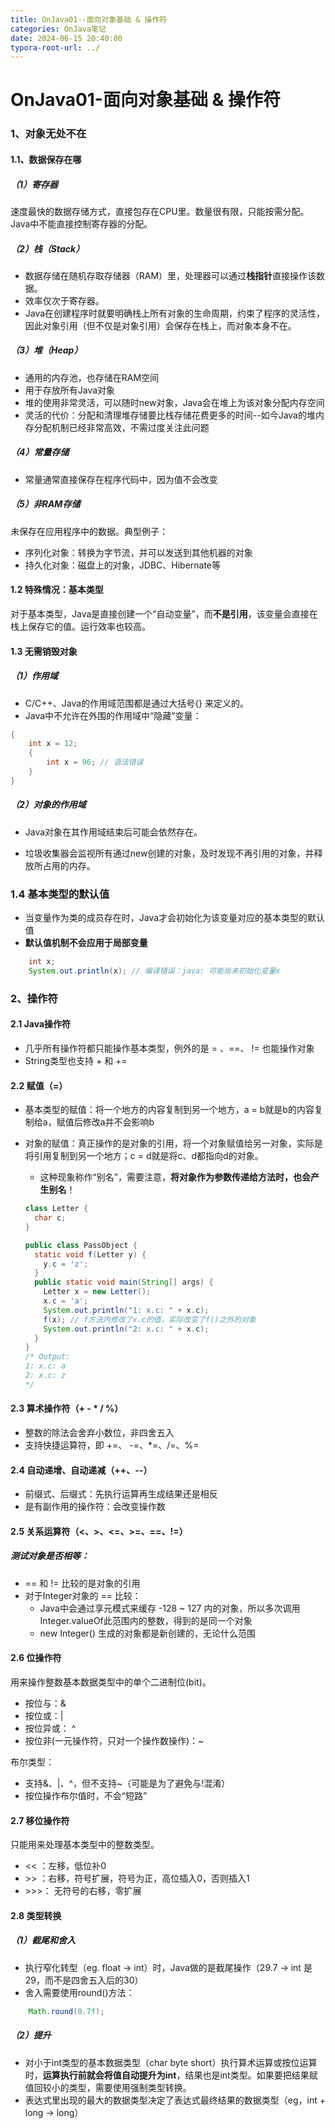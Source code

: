 ```yaml
---
title: OnJava01--面向对象基础 & 操作符
categories: OnJava笔记
date: 2024-06-15 20:40:00
typora-root-url: ../ 
---
```


# OnJava01-面向对象基础 & 操作符

### 1、对象无处不在

#### 1.1、数据保存在哪

#####  （1）寄存器

速度最快的数据存储方式，直接包存在CPU里。数量很有限，只能按需分配。Java中不能直接控制寄存器的分配。

##### （2）栈（Stack）

- 数据存储在随机存取存储器（RAM）里，处理器可以通过**栈指针**直接操作该数据。
- 效率仅次于寄存器。
- Java在创建程序时就要明确栈上所有对象的生命周期，约束了程序的灵活性，因此对象引用（但不仅是对象引用）会保存在栈上，而对象本身不在。

##### （3）堆（Heap）

- 通用的内存池，也存储在RAM空间
- 用于存放所有Java对象
- 堆的使用非常灵活，可以随时new对象，Java会在堆上为该对象分配内存空间
- 灵活的代价：分配和清理堆存储要比栈存储花费更多的时间--如今Java的堆内存分配机制已经非常高效，不需过度关注此问题

##### （4）常量存储

- 常量通常直接保存在程序代码中，因为值不会改变

##### （5）非RAM存储

  未保存在应用程序中的数据。典型例子：

- 序列化对象：转换为字节流，并可以发送到其他机器的对象
- 持久化对象：磁盘上的对象，JDBC、Hibernate等

#### 1.2 特殊情况：基本类型

对于基本类型，Java是直接创建一个“自动变量”，而**不是引用**，该变量会直接在栈上保存它的值。运行效率也较高。

#### 1.3 无需销毁对象

##### （1）作用域

- C/C++、Java的作用域范围都是通过大括号{} 来定义的。
- Java中不允许在外围的作用域中“隐藏”变量：

```java
{
    int x = 12;
    {
        int x = 96; // 语法错误
    }
}
```

##### （2）对象的作用域

- Java对象在其作用域结束后可能会依然存在。

- 垃圾收集器会监视所有通过new创建的对象，及时发现不再引用的对象，并释放所占用的内存。

### 1.4 基本类型的默认值

- 当变量作为类的成员存在时，Java才会初始化为该变量对应的基本类型的默认值
- **默认值机制不会应用于局部变量**

```java
    int x;
    System.out.println(x); // 编译错误：java: 可能尚未初始化变量x
```



### 2、操作符

#### 2.1 Java操作符

- 几乎所有操作符都只能操作基本类型，例外的是 = 、==、 != 也能操作对象
- String类型也支持 + 和 +=

#### 2.2 赋值（=）

- 基本类型的赋值：将一个地方的内容复制到另一个地方，a = b就是b的内容复制给a，赋值后修改a并不会影响b

- 对象的赋值：真正操作的是对象的引用，将一个对象赋值给另一对象，实际是将引用复制到另一个地方；c = d就是将c、d都指向d的对象。

  - 这种现象称作“别名”，需要注意，**将对象作为参数传递给方法时，也会产生别名**！

  ```java
  class Letter {
    char c;
  }
  
  public class PassObject {
    static void f(Letter y) {
      y.c = 'z';
    }
    public static void main(String[] args) {
      Letter x = new Letter();
      x.c = 'a';
      System.out.println("1: x.c: " + x.c);
      f(x); // f方法内修改了x.c的值，实际改变了f()之外的对象
      System.out.println("2: x.c: " + x.c);
    }
  }
  /* Output:
  1: x.c: a
  2: x.c: z
  */
  ```

#### 2.3 算术操作符（+ - * /  %）

- 整数的除法会舍弃小数位，非四舍五入
- 支持快捷运算符，即 +=、 -=、*=、/=、%=

#### 2.4 自动递增、自动递减（++、--）

- 前缀式、后缀式：先执行运算再生成结果还是相反
- 是有副作用的操作符：会改变操作数

#### 2.5 关系运算符（<、>、<=、>=、==、!=）

##### 测试对象是否相等：

- == 和 != 比较的是对象的引用
- 对于Integer对象的 == 比较：
  - Java中会通过享元模式来缓存 -128 ~ 127 内的对象，所以多次调用Integer.valueOf此范围内的整数，得到的是同一个对象
  - new Integer() 生成的对象都是新创建的，无论什么范围

#### 2.6 位操作符

用来操作整数基本数据类型中的单个二进制位(bit)。

- 按位与：&
- 按位或：|
- 按位异或： ^
- 按位非(一元操作符，只对一个操作数操作)：~

布尔类型：

- 支持&、|、^，但不支持~（可能是为了避免与!混淆）
- 按位操作布尔值时，不会“短路”

#### 2.7 移位操作符

只能用来处理基本类型中的整数类型。

- << ：左移，低位补0
- \>> ：右移，符号扩展，符号为正，高位插入0，否则插入1
- \>\>\>： 无符号的右移，零扩展

#### 2.8 类型转换

##### （1）截尾和舍入

- 执行窄化转型（eg. float -> int）时，Java做的是截尾操作（29.7 -> int 是29，而不是四舍五入后的30）
- 舍入需要使用round()方法：

```java
    Math.round(0.7f);
```

##### （2）提升

- 对小于int类型的基本数据类型（char byte short）执行算术运算或按位运算时，**运算执行前就会将值自动提升为int**，结果也是int类型。如果要把结果赋值回较小的类型，需要使用强制类型转换。
- 表达式里出现的最大的数据类型决定了表达式最终结果的数据类型（eg，int + long -> long）
